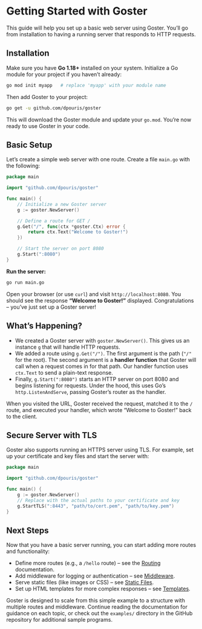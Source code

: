 # Getting Started with Goster

This guide will help you set up a basic web server using Goster. You’ll go from installation to having a running server that responds to HTTP requests.

## Installation

Make sure you have **Go 1.18+** installed on your system. Initialize a Go module for your project if you haven’t already:

```bash
go mod init myapp   # replace 'myapp' with your module name
```

Then add Goster to your project:

```bash
go get -u github.com/dpouris/goster
```

This will download the Goster module and update your `go.mod`. You’re now ready to use Goster in your code.

## Basic Setup

Let’s create a simple web server with one route. Create a file `main.go` with the following:

```go
package main

import "github.com/dpouris/goster"

func main() {
    // Initialize a new Goster server
    g := goster.NewServer()

    // Define a route for GET /
    g.Get("/", func(ctx *goster.Ctx) error {
        return ctx.Text("Welcome to Goster!")
    })

    // Start the server on port 8080
    g.Start(":8080")
}
```

**Run the server:** 

```bash
go run main.go
```

Open your browser (or use `curl`) and visit `http://localhost:8080`. You should see the response **“Welcome to Goster!”** displayed. Congratulations – you’ve just set up a Goster server!

## What’s Happening?

- We created a Goster server with `goster.NewServer()`. This gives us an instance `g` that will handle HTTP requests.
- We added a route using `g.Get("/")`. The first argument is the path (`"/"` for the root). The second argument is a **handler function** that Goster will call when a request comes in for that path. Our handler function uses `ctx.Text` to send a plain-text response.
- Finally, `g.Start(":8080")` starts an HTTP server on port 8080 and begins listening for requests. Under the hood, this uses Go’s `http.ListenAndServe`, passing Goster’s router as the handler.

When you visited the URL, Goster received the request, matched it to the `/` route, and executed your handler, which wrote “Welcome to Goster!” back to the client.

## Secure Server with TLS

Goster also supports running an HTTPS server using TLS. For example, set up your certificate and key files and start the server with:

```go
package main

import "github.com/dpouris/goster"

func main() {
    g := goster.NewServer()
    // Replace with the actual paths to your certificate and key
    g.StartTLS(":8443", "path/to/cert.pem", "path/to/key.pem")
}
```

## Next Steps

Now that you have a basic server running, you can start adding more routes and functionality:

- Define more routes (e.g., a `/hello` route) – see the [Routing](Routing.md) documentation.
- Add middleware for logging or authentication – see [Middleware](Middleware.md).
- Serve static files (like images or CSS) – see [Static Files](Static_Files.md).
- Set up HTML templates for more complex responses – see [Templates](Templates.md).

Goster is designed to scale from this simple example to a structure with multiple routes and middleware. Continue reading the documentation for guidance on each topic, or check out the `examples/` directory in the GitHub repository for additional sample programs.